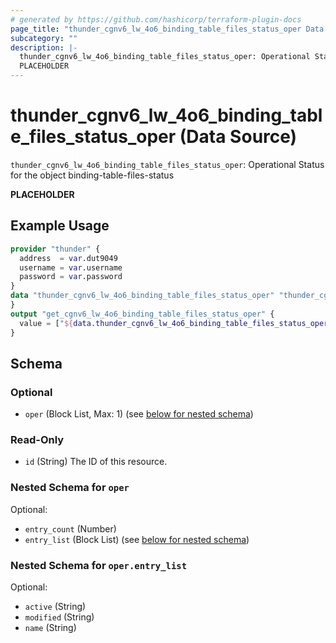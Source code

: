 ```yaml
---
# generated by https://github.com/hashicorp/terraform-plugin-docs
page_title: "thunder_cgnv6_lw_4o6_binding_table_files_status_oper Data Source - terraform-provider-thunder"
subcategory: ""
description: |-
  thunder_cgnv6_lw_4o6_binding_table_files_status_oper: Operational Status for the object binding-table-files-status
  PLACEHOLDER
---
```


# thunder_cgnv6_lw_4o6_binding_table_files_status_oper (Data Source)

`thunder_cgnv6_lw_4o6_binding_table_files_status_oper`: Operational Status for the object binding-table-files-status

__PLACEHOLDER__

## Example Usage

```terraform
provider "thunder" {
  address  = var.dut9049
  username = var.username
  password = var.password
}
data "thunder_cgnv6_lw_4o6_binding_table_files_status_oper" "thunder_cgnv6_lw_4o6_binding_table_files_status_oper" {
}
output "get_cgnv6_lw_4o6_binding_table_files_status_oper" {
  value = ["${data.thunder_cgnv6_lw_4o6_binding_table_files_status_oper.thunder_cgnv6_lw_4o6_binding_table_files_status_oper}"]
}
```

<!-- schema generated by tfplugindocs -->
## Schema

### Optional

- `oper` (Block List, Max: 1) (see [below for nested schema](#nestedblock--oper))

### Read-Only

- `id` (String) The ID of this resource.

<a id="nestedblock--oper"></a>
### Nested Schema for `oper`

Optional:

- `entry_count` (Number)
- `entry_list` (Block List) (see [below for nested schema](#nestedblock--oper--entry_list))

<a id="nestedblock--oper--entry_list"></a>
### Nested Schema for `oper.entry_list`

Optional:

- `active` (String)
- `modified` (String)
- `name` (String)


